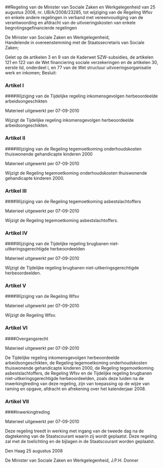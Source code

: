 <meta http-equiv='Content-Type' content='text/html; charset=utf-8' />

##Regeling van de Minister van Sociale Zaken en Werkgelegenheid van 25 augustus 2008, nr. UB/A/2008/23285, tot wijziging van de Regeling Wfsv en enkele andere regelingen in verband met vereenvoudiging van de verantwoording en afdracht van de uitvoeringskosten van enkele begrotingsgefinancierde regelingen

De Minister van Sociale Zaken en Werkgelegenheid,  
Handelende in overeenstemming met de Staatssecretaris van Sociale Zaken;

Gelet op de artikelen 3 en 9 van de Kaderwet SZW-subsidies, de artikelen 121 en 122 van de Wet financiering sociale verzekeringen en de artikelen 30, eerste lid, onderdeel i, en 77 van de Wet structuur uitvoeringsorganisatie werk en inkomen;
Besluit:    

### Artikel  I  

####Wijziging van de Tijdelijke regeling inkomensgevolgen herbeoordeelde arbeidsongeschikten

Materieel uitgewerkt per 07-09-2010 

Wijzigt de Tijdelijke regeling inkomensgevolgen herbeoordeelde arbeidsongeschikten. 

### Artikel  II  

####Wijziging van de Regeling tegemoetkoming onderhoudskosten thuiswonende gehandicapte kinderen 2000

Materieel uitgewerkt per 07-09-2010 

Wijzigt de Regeling tegemoetkoming onderhoudskosten thuiswonende gehandicapte kinderen 2000. 

### Artikel  III  

####Wijziging van de Regeling tegemoetkoming asbestslachtoffers

Materieel uitgewerkt per 07-09-2010 

Wijzigt de Regeling tegemoetkoming asbestslachtoffers. 

### Artikel  IV  

####Wijziging van de Tijdelijke regeling brugbanen niet-uitkeringsgerechtigde herbeoordeelden

Materieel uitgewerkt per 07-09-2010 

Wijzigt de Tijdelijke regeling brugbanen niet-uitkeringsgerechtigde herbeoordeelden. 

### Artikel  V  

####Wijziging van de Regeling Wfsv

Materieel uitgewerkt per 07-09-2010 

Wijzigt de Regeling Wfsv. 

### Artikel  VI  

####Overgangsrecht

Materieel uitgewerkt per 07-09-2010 

De Tijdelijke regeling inkomensgevolgen herbeoordeelde arbeidsongeschikten, de Regeling tegemoetkoming onderhoudskosten thuiswonende gehandicapte kinderen 2000, de Regeling tegemoetkoming asbestslachtoffers, de Regeling Wfsv en de Tijdelijke regeling brugbanen niet-uitkeringsgerechtigde herbeoordeelden, zoals deze luiden na de inwerkingtreding van deze regeling, zijn van toepassing op de wijze van raming en opgave, afdracht en afrekening over het kalenderjaar 2008. 

### Artikel  VII  

####Inwerkingtreding

Materieel uitgewerkt per 07-09-2010 

Deze regeling treedt in werking met ingang van de tweede dag na de dagtekening van de Staatscourant waarin zij wordt geplaatst. 
Deze regeling zal met de toelichting en de bijlagen in de Staatscourant worden geplaatst.   

Den Haag 
25 augustus 2008   

De 
Minister van Sociale Zaken en Werkgelegenheid, 
J.P.H. Donner     
